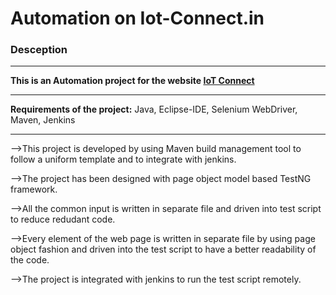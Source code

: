 <h1>Automation on Iot-Connect.in</h1>
<h3>Desception</h3>
<hr />
<b> This is an Automation project for the website <a href="https://iot-connect.in/">IoT Connect</a> </b>
<hr />
<b>Requirements of the project:</b>
Java, Eclipse-IDE, Selenium WebDriver, Maven, Jenkins
<hr />
<p>-->This project is developed by using Maven build management tool to follow a uniform template and to integrate with jenkins.</p>
<p>-->The project has been designed with page object model based TestNG framework.</p>
<p>-->All the common input is written in separate file and driven into test script to reduce redudant code.</p>
<p>-->Every element of the web page is written in separate file by using page object fashion and driven into the test script to have a better readability of the code.</p>
<p>-->The project is integrated with jenkins to run the test script remotely.</p>
